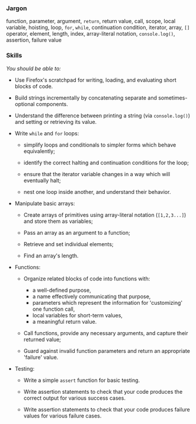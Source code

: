 ### Jargon

function, parameter, argument, `return`, return value, call,
scope, local variable, hoisting,
loop, `for`, `while`, continuation condition, iterator,
array, `[]` operator, element, length, index, array-literal notation,
`console.log()`,
assertion, failure value


### Skills

_You should be able to:_

* Use Firefox's scratchpad for writing, loading, and evaluating short blocks of code.

* Build strings incrementally by concatenating separate and sometimes-optional components.

* Understand the difference between printing a string (via `console.log()`) and setting or retrieving its value.

* Write `while` and `for` loops:

	* simplify loops and conditionals to simpler forms which behave equivalently;

	* identify the correct halting and continuation conditions for the loop;

	* ensure that the iterator variable changes in a way which will eventually halt;

	* nest one loop inside another, and understand their behavior.

* Manipulate basic arrays:

	* Create arrays of primitives using array-literal notation (`[1,2,3...]`) and store them as variables;

	* Pass an array as an argument to a function;

	* Retrieve and set individual elements;

	* Find an array's length.

* Functions:

	* Organize related blocks of code into functions with:
		* a well-defined purpose,
		* a name effectively communicating that purpose,
		* parameters which represent the information for 'customizing' one function call,
		* local variables for short-term values, 
		* a meaningful return value.

	* Call functions, provide any necessary arguments, and capture their returned value;

	* Guard against invalid function parameters and return an appropriate 'failure' value.

* Testing:

	* Write a simple `assert` function for basic testing.

	* Write assertion statements to check that your code produces the correct output for various success cases.

	* Write assertion statements to check that your code produces failure values for various failure cases.
